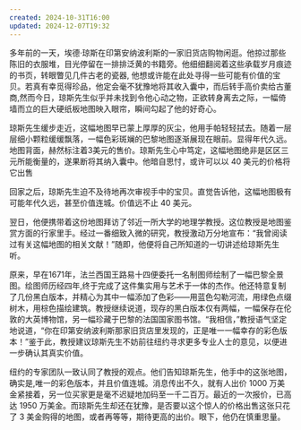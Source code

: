 ```yaml
---
created: 2024-10-31T16:00
updated: 2024-12-07T19:32
---
```

多年前的一天，埃德·琼斯在印第安纳波利斯的一家旧货店购物闲逛。他掠过那些陈旧的衣服堆，目光停留在一排排泛黄的书籍旁。他细细翻阅着这些承载岁月痕迹的书页，转眼瞥见几件古老的瓷器, 他想或许能在此处寻得一些可能有价值的宝贝。若真有幸觅得珍品，他定会毫不犹豫地将其收入囊中，而后转手高价卖给古董商,然而今日，琼斯先生似乎并未找到令他心动之物，正欲转身离去之际，一幅倚墙而立的巨大硬纸板地图映入眼帘，瞬间勾起了他的好奇心。

琼斯先生缓步走近，这幅地图早已蒙上厚厚的灰尘，他用手帕轻轻拭去。随着一层层细小颗粒缓缓飘落，一幅色彩斑斓的巴黎地图逐渐展现在眼前。显得年代久远。地图背面，赫然标注着3美元的售价。琼斯先生心中笃定，这幅地图绝非是区区三元所能衡量的，遂果断将其纳入囊中。他暗自思忖，或许可以以 40 美元的价格将它出售

回家之后，琼斯先生迫不及待地再次审视手中的宝贝。直觉告诉他，这幅地图极有可能年代久远，甚至价值连城。价值远不止 40 美元。

翌日，他便携带着这份地图拜访了邻近一所大学的地理学教授。这位教授是地图鉴赏方面的行家里手。经过一番细致入微的研究，教授激动万分地宣布：“我曾阅读过有关这幅地图的相关文献！”随即，他便将自己所知道的一切讲述给琼斯先生听。

原来，早在1671年，法兰西国王路易十四便委托一名制图师绘制了一幅巴黎全景图。绘图师历经四年,终于完成了这件集实用与艺术于一体的杰作。他还特意复制了几份黑白版本，并精心为其中一幅添加了色彩——用蓝色勾勒河流，用绿色点缀树木，用棕色描绘建筑。教授继续说道，现存的黑白版本仅有两幅，一幅保存在伦敦的大英博物馆，另一幅珍藏于巴黎的法国国家图书馆。“我相信，”教授语气坚定地说道，“你在印第安纳波利斯那家旧货店里发现的，正是唯一一幅幸存的彩色版本！”鉴于此，教授建议琼斯先生不妨前往纽约寻求更多专业人士的意见，以便进一步确认其真实价值。

纽约的专家团队一致认同了教授的观点。他们告知琼斯先生，他手中的这张地图，确实是,唯一的彩色版本，并且价值连城。消息传出不久，就有人出价 1000 万美金紧接着，另一位买家更是毫不迟疑地加码至一千二百万。最近的一次报价，已高达 1950 万美金。而琼斯先生却还在犹豫，是否要以这个惊人的价格出售这张只花了 3 美金购得的地图，或者再等等，期待更高的出价。眼下，他仍在慎重思量。




